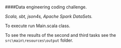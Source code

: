 ####Data engineering coding challenge.

_Scala, sbt, json4s, Apache Spark DataSets._

To execute run Main.scala class.

To see the results of the second and third tasks see the `src\main\resources\output` folder.
